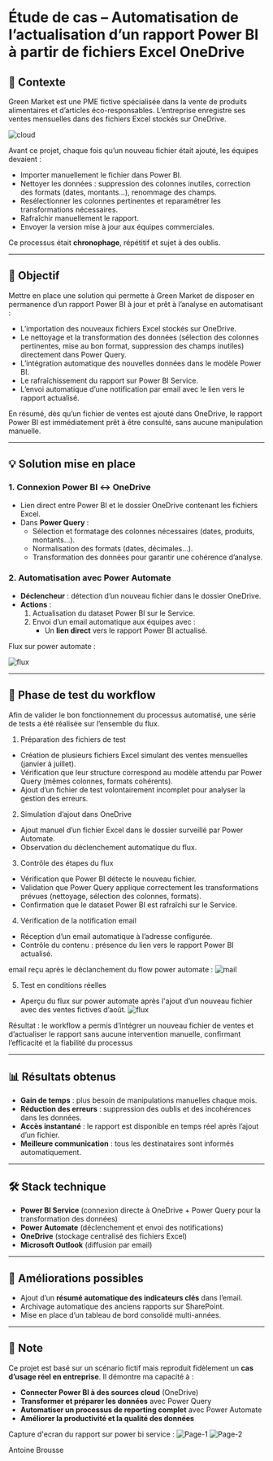 # Étude de cas – Automatisation de l’actualisation d’un rapport Power BI à partir de fichiers Excel OneDrive

## 📌 Contexte
Green Market est une PME fictive spécialisée dans la vente de produits alimentaires et d’articles éco-responsables.
L’entreprise enregistre ses ventes mensuelles dans des fichiers Excel stockés sur OneDrive.

![cloud](/images/cloud.png)

Avant ce projet, chaque fois qu’un nouveau fichier était ajouté, les équipes devaient :
- Importer manuellement le fichier dans Power BI.
- Nettoyer les données : suppression des colonnes inutiles, correction des formats (dates, montants…), renommage des champs.
- Resélectionner les colonnes pertinentes et reparamétrer les transformations nécessaires.
- Rafraîchir manuellement le rapport.
- Envoyer la version mise à jour aux équipes commerciales.

Ce processus était **chronophage**, répétitif et sujet à des oublis.

---

## 🎯 Objectif
Mettre en place une solution qui permette à Green Market de disposer en permanence d’un rapport Power BI à jour et prêt à l’analyse en automatisant :
- L’importation des nouveaux fichiers Excel stockés sur OneDrive.
- Le nettoyage et la transformation des données (sélection des colonnes pertinentes, mise au bon format, suppression des champs inutiles) directement dans Power Query.
- L’intégration automatique des nouvelles données dans le modèle Power BI.
- Le rafraîchissement du rapport sur Power BI Service.
- L’envoi automatique d’une notification par email avec le lien vers le rapport actualisé.

En résumé, dès qu’un fichier de ventes est ajouté dans OneDrive, le rapport Power BI est immédiatement prêt à être consulté, sans aucune manipulation manuelle.

---

## 💡 Solution mise en place

### 1. **Connexion Power BI ↔ OneDrive**
- Lien direct entre Power BI et le dossier OneDrive contenant les fichiers Excel.
- Dans **Power Query** :
  - Sélection et formatage des colonnes nécessaires (dates, produits, montants…).
  - Normalisation des formats (dates, décimales…).
  - Transformation des données pour garantir une cohérence d’analyse.

### 2. **Automatisation avec Power Automate**
- **Déclencheur** : détection d’un nouveau fichier dans le dossier OneDrive.
- **Actions** :
  1. Actualisation du dataset Power BI sur le Service.
  2. Envoi d’un email automatique aux équipes avec :
     - Un **lien direct** vers le rapport Power BI actualisé.
    
Flux sur power automate :

![flux](/images/flux-automate.png)

---

## 🧪 Phase de test du workflow

Afin de valider le bon fonctionnement du processus automatisé, une série de tests a été réalisée sur l’ensemble du flux.

1. Préparation des fichiers de test
- Création de plusieurs fichiers Excel simulant des ventes mensuelles (janvier à juillet).
- Vérification que leur structure correspond au modèle attendu par Power Query (mêmes colonnes, formats cohérents).
- Ajout d’un fichier de test volontairement incomplet pour analyser la gestion des erreurs.

2. Simulation d’ajout dans OneDrive
- Ajout manuel d’un fichier Excel dans le dossier surveillé par Power Automate.
- Observation du déclenchement automatique du flux.

3. Contrôle des étapes du flux
- Vérification que Power BI détecte le nouveau fichier.
- Validation que Power Query applique correctement les transformations prévues (nettoyage, sélection des colonnes, formats).
- Confirmation que le dataset Power BI est rafraîchi sur le Service.

4. Vérification de la notification email
- Réception d’un email automatique à l’adresse configurée.
- Contrôle du contenu : présence du lien vers le rapport Power BI actualisé.

email reçu après le déclanchement du flow power automate : 
![mail](images/mail.png)


5. Test en conditions réelles
- Aperçu du flux sur power automate après l'ajout d’un nouveau fichier avec des ventes fictives d’août.
![flux](images/text-flux.png)



Résultat : le workflow a permis d’intégrer un nouveau fichier de ventes et d’actualiser le rapport sans aucune intervention manuelle, confirmant l’efficacité et la fiabilité du processus

---

## 📊 Résultats obtenus
- **Gain de temps** : plus besoin de manipulations manuelles chaque mois.
- **Réduction des erreurs** : suppression des oublis et des incohérences dans les données.
- **Accès instantané** : le rapport est disponible en temps réel après l’ajout d’un fichier.
- **Meilleure communication** : tous les destinataires sont informés automatiquement.

---

## 🛠️ Stack technique
- **Power BI Service** (connexion directe à OneDrive + Power Query pour la transformation des données)
- **Power Automate** (déclenchement et envoi des notifications)
- **OneDrive** (stockage centralisé des fichiers Excel)
- **Microsoft Outlook** (diffusion par email)

---

## 🚀 Améliorations possibles
- Ajout d’un **résumé automatique des indicateurs clés** dans l’email.
- Archivage automatique des anciens rapports sur SharePoint.
- Mise en place d’un tableau de bord consolidé multi-années.

---
## 📌 Note
Ce projet est basé sur un scénario fictif mais reproduit fidèlement un **cas d’usage réel en entreprise**.
Il démontre ma capacité à :
- **Connecter Power BI à des sources cloud** (OneDrive)
- **Transformer et préparer les données** avec Power Query
- **Automatiser un processus de reporting complet** avec Power Automate
- **Améliorer la productivité et la qualité des données**

Capture d'ecran du rapport sur power bi service : 
![Page-1](images/Page-1.png)
![Page-2](images/Page-2.png)

Antoine Brousse
